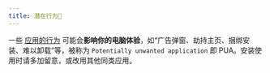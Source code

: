```yaml
---
title: 潜在行为🚨
---
```


一些 [应用的行为](https://support.microsoft.com/zh-cn/windows/%E4%BF%9D%E6%8A%A4%E4%BD%A0%E7%9A%84%E7%94%B5%E8%84%91%E5%85%8D%E5%8F%97%E4%B8%8D%E9%9C%80%E8%A6%81%E7%9A%84%E8%BD%AF%E4%BB%B6%E7%9A%84%E4%BE%B5%E6%89%B0-074a2d74-02db-03dd-8340-9e1822377856) 可能会**影响你的电脑体验**，如“广告弹窗、劫持主页、捆绑安装、难以卸载”等，被称为 `Potentially unwanted application` 即 PUA。安装使用时请多加留意，或改用其他同类应用。